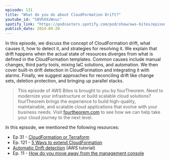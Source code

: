 ```yaml
---
episode: 131
title: "What do you do about CloudFormation Drift?"
youtube_id: "S8VhXXzWvuc"
spotify_link: "https://podcasters.spotify.com/pod/show/aws-bites/episodes/131--What-do-you-do-about-CloudFormation-Drift-e2ogct3"
publish_date: 2024-09-20
---
```


In this episode, we discuss the concept of CloudFormation drift, what causes it,
how to detect it, and strategies for resolving it. We explain that drift happens
when the actual state of resources diverges from what is defined in the
CloudFormation templates. Common causes include manual changes, third party
tools, mixing IaC solutions, and automation. We then cover built-in drift
detection in CloudFormation and integrating it with alarms. Finally, we suggest
approaches for reconciling drift like change sets, deletion protection, and
bringing up parallel stacks.

> This episode of AWS Bites is brought to you by fourTheorem. Need to modernize
> your infrastructure or build scalable cloud solutions? fourTheorem brings the
> experience to build high-quality, maintainable, and scalable cloud
> applications that evolve with your business needs. Visit
> ⁠⁠⁠[fourtheorem.com](https://fourtheorem.com)⁠ to see how we can help take your
> cloud journey to the next level.

In this episode, we mentioned the following resources:

- Ep 31 -
  [CloudFormation or Terraform](https://awsbites.com/31-cloudformation-or-terraform/)
- Ep. 121 -
  [5 Ways to extend CloudFormation](https://awsbites.com/121-5-ways-to-extend-cloudformation/)
- [Automatic Drift detection](https://aws.amazon.com/blogs/mt/implementing-an-alarm-to-automatically-detect-drift-in-aws-cloudformation-stacks)
  (AWS tutorial)
- Ep. 11 -
  [How do you move away from the management console](https://awsbites.com/11-how-do-you-move-away-from-the-management-console/)
